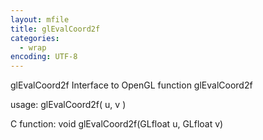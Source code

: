 ```yaml
---
layout: mfile
title: glEvalCoord2f
categories:
  - wrap
encoding: UTF-8
---
```


glEvalCoord2f  Interface to OpenGL function glEvalCoord2f

usage:  glEvalCoord2f( u, v )

C function:  void glEvalCoord2f(GLfloat u, GLfloat v)